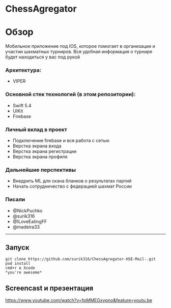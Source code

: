 # ChessAgregator
Обзор
=====================
Мобильное приложение под IOS, которое помогает в организации и участии шахматных турниров. Вся удобная информация о турнире будет находиться у вас под рукой
### Архитектура:
* VIPER
### Основной стек технологий (в этом репозитории):
* Swift 5.4
* UIKit 
* Firebase
### Личный вклад в проект
* Подключение firebase и вся работа с сетью
* Верстка экрана входа
* Верстка экрана регистрации
* Верстка экрана профиля
### Дальнейшие перспективы
* Внедрить ML для скана бланков о результатах партий
* Начать сотрудничество с федерацией шахмат России
### Писали
* @NickPuchko
* @surik316
* @ILoveEatingFF
* @madeira33
---
## Запуск
    git clone https://github.com/surik316/ChessAgregator-HSE-Mail-.git
    pod install
    cmd+r в Xcode 
    *you're awesome*
## Screencast и презентация
https://www.youtube.com/watch?v=fpMMEGxypno&feature=youtu.be
